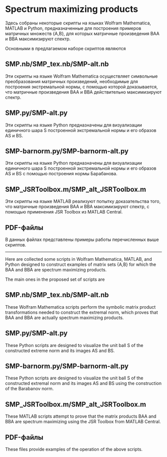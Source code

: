 # Spectrum maximizing products

Здесь собраны некоторые скрипты на языках Wolfram Mathematica, MATLAB и Python, предназначенные для построения примеров матричных множеств {A,B}, для которых матричные произведения BAA и BBA максимизируют спектр. 

Основными в предлагаемом наборе скриптов являются

## SMP.nb/SMP_tex.nb/SMP-alt.nb 

Эти скрипты на языке Wolfram Mathematica осуществляет символьные преобразования матричных произведений, необходимые для построения экстремальной нормы, с помощью которой доказывается, что  матричные произведения BAA и BBA действительно максимизируют спектр.

## SMP.py/SMP-alt.py 

Эти скрипты на языке Python предназначены для визуализации единичного шара S построенной экстремальной нормы и его образов AS и BS.

## SMP-barnorm.py/SMP-barnorm-alt.py  

Эти скрипты на языке Python предназначены для визуализации единичного шара S построенной экстремальной нормы и его образов AS и BS с помощью построения нормы Барабанова.

## SMP_JSRToolbox.m/SMP_alt_JSRToolbox.m 

Эти скрипты на языке MATLAB реализуют попытку доказательства того, что матричные произведения BAA и BBA максимизируют спектр, с помощью применения JSR Toolbox из MATLAB Central.

## PDF-файлы

В данных файлах представлены примеры работы перечисленных выше скриптов.

---

Here are collected some scripts in Wolfram Mathematica, MATLAB, and Python designed to construct examples of matrix sets {A,B} for which the BAA and BBA are spectrum maximizing products. 

The main ones in the proposed set of scripts are

## SMP.nb/SMP_tex.nb/SMP-alt.nb 

These Wolfram Mathematica scripts perform the symbolic matrix product transformations needed to construct the extremal norm, which proves that BAA and BBA are actually spectrum maximizing products.

## SMP.py/SMP-alt.py 

These Python scripts are designed to visualize the unit ball S of the constructed extreme norm and its images AS and BS.

## SMP-barnorm.py/SMP-barnorm-alt.py  

These Python scripts are designed to visualize the unit ball S of the constructed extremal norm and its images AS and BS using the construction of the Barabanov norm.

## SMP_JSRToolbox.m/SMP_alt_JSRToolbox.m 

These MATLAB scripts attempt to prove that the matrix products BAA and BBA are spectrum maximizing using the JSR Toolbox from MATLAB Central.

## PDF-файлы

These files provide examples of the operation of the above scripts.
